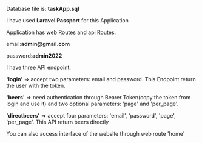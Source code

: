 <div>
   <p> Database file is: <b>taskApp.sql</b> </p>
    
   <p> I have used <b>Laravel Passport</b> for this Application </p>

<p> Application has web Routes and api Routes.</p>
<p> email:<b>admin@gmail.com</b> </p>
<p> password:<b>admin2022</b> </p>
<p> I have three API endpoint:  </p>
<p><b>'login'</b> => accept two parameters: email and password. This Endpoint return the user with the token. </p>
<p><b>'beers'</b> => need authentication through Bearer Token(copy the token from login and use it) and two optional parameters: 'page' and 'per_page'.  </p>

<p><b>'directbeers'</b> => accept four parameters: 'email', 'password', 'page', 'per_page'. This API return beers directly </p>

<p> You can also access interface of the website through web route 'home' </p><br>
</div>

